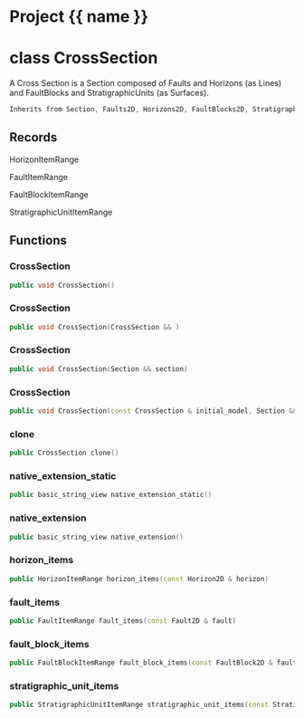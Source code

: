 <script setup>
import {useRoute} from 'vitepress'
const {path} = useRoute()
const tokens = path.split('/')
const words = tokens[2].split('-');
for (let i = 0; i < words.length; i++) {
    words[i] = words[i].charAt(0).toUpperCase() + words[i].slice(1);
    words[i] = words[i].replace('geode', 'Geode')
}
const name = words.join('-');
</script>
# Project {{ name }}

# class CrossSection


 A Cross Section is a Section composed of Faults and Horizons (as Lines) and FaultBlocks and StratigraphicUnits (as Surfaces).



```cpp
Inherits from Section, Faults2D, Horizons2D, FaultBlocks2D, StratigraphicUnits2D
```



## Records

HorizonItemRange

FaultItemRange

FaultBlockItemRange

StratigraphicUnitItemRange



## Functions

### CrossSection

```cpp
public void CrossSection()
```


### CrossSection

```cpp
public void CrossSection(CrossSection && )
```


### CrossSection

```cpp
public void CrossSection(Section && section)
```


### CrossSection

```cpp
public void CrossSection(const CrossSection & initial_model, Section && section, const ModelGenericMapping & initial_to_section_mappings)
```


### clone

```cpp
public CrossSection clone()
```


### native_extension_static

```cpp
public basic_string_view native_extension_static()
```


### native_extension

```cpp
public basic_string_view native_extension()
```


### horizon_items

```cpp
public HorizonItemRange horizon_items(const Horizon2D & horizon)
```


### fault_items

```cpp
public FaultItemRange fault_items(const Fault2D & fault)
```


### fault_block_items

```cpp
public FaultBlockItemRange fault_block_items(const FaultBlock2D & fault_block)
```


### stratigraphic_unit_items

```cpp
public StratigraphicUnitItemRange stratigraphic_unit_items(const StratigraphicUnit2D & stratigraphic_unit)
```




